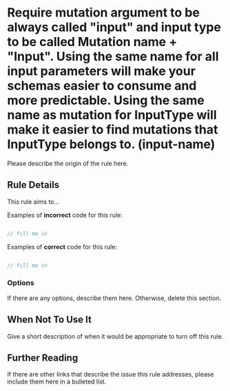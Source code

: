 # Require mutation argument to be always called &#34;input&#34; and input type to be called Mutation name + &#34;Input&#34;. Using the same name for all input parameters will make your schemas easier to consume and more predictable. Using the same name as mutation for InputType will make it easier to find mutations that InputType belongs to. (input-name)

Please describe the origin of the rule here.

## Rule Details

This rule aims to...

Examples of **incorrect** code for this rule:

```js

// fill me in

```

Examples of **correct** code for this rule:

```js

// fill me in

```

### Options

If there are any options, describe them here. Otherwise, delete this section.

## When Not To Use It

Give a short description of when it would be appropriate to turn off this rule.

## Further Reading

If there are other links that describe the issue this rule addresses, please include them here in a bulleted list.
